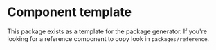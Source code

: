 # Component template

This package exists as a template for the package generator. If you're looking for a reference component to copy look in `packages/reference`.
